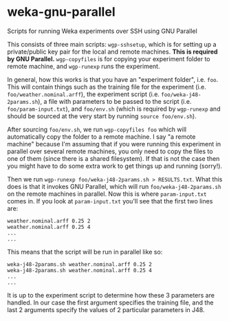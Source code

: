 weka-gnu-parallel
=================

Scripts for running Weka experiments over SSH using GNU Parallel

This consists of three main scripts: `wgp-sshsetup`, which is for setting up a private/public key pair for the local and remote machines. **This is required by GNU Parallel.** `wgp-copyfiles` is for copying your experiment folder to remote machine, and `wgp-runexp` runs the experiment.

In general, how this works is that you have an "experiment folder", i.e. `foo`. This will contain things such as the training file for the experiment (i.e. `foo/weather.nominal.arff`), the experiment script (i.e. `foo/weka-j48-2params.sh`), a file with parameters to be passed to the script (i.e. `foo/param-input.txt`), and `foo/env.sh` (which is required by `wgp-runexp` and should be sourced at the very start by running `source foo/env.sh`).

After sourcing `foo/env.sh`, we run `wgp-copyfiles foo` which will automatically copy the folder to a remote machine. I say "a remote machine" because I'm assuming that if you were running this experiment in parallel over several remote machines, you only need to copy the files to one of them (since there is a shared filesystem). If that is not the case then you might have to do some extra work to get things up and running (sorry!).

Then we run `wgp-runexp foo/weka-j48-2params.sh > RESULTS.txt`. What this does is that it invokes GNU Parallel, which will run `foo/weka-j48-2params.sh` on the remote machines in parallel. Now this is where `param-input.txt` comes in. If you look at `param-input.txt` you'll see that the first two lines are:

```
weather.nominal.arff 0.25 2
weather.nominal.arff 0.25 4
...
...
```

This means that the script will be run in parallel like so:

```
weka-j48-2params.sh weather.nominal.arff 0.25 2
weka-j48-2params.sh weather.nominal.arff 0.25 4
...
...
```

It is up to the experiment script to determine how these 3 parameters are handled. In our case the first argument specifies the training file, and the last 2 arguments specify the values of 2 particular parameters in J48.

